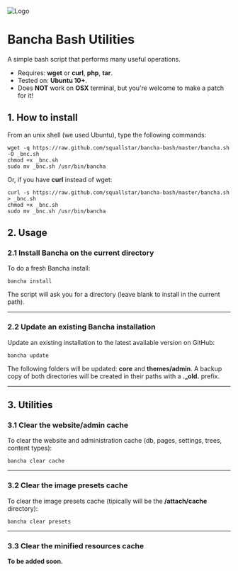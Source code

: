 ![Logo](http://getbancha.com/attach/logos/logo-bn.png)

# Bancha Bash Utilities

A simple bash script that performs many useful operations.

- Requires: **wget** or **curl**, **php**, **tar**.
- Tested on: **Ubuntu 10+**.
- Does **NOT** work on **OSX** terminal, but you're welcome to make a patch for it!

## 1. How to install

From an unix shell (we used Ubuntu), type the following commands:

    wget -q https://raw.github.com/squallstar/bancha-bash/master/bancha.sh -O _bnc.sh
    chmod +x _bnc.sh
    sudo mv _bnc.sh /usr/bin/bancha

Or, if you have **curl** instead of wget:

    curl -s https://raw.github.com/squallstar/bancha-bash/master/bancha.sh > _bnc.sh
    chmod +x _bnc.sh
    sudo mv _bnc.sh /usr/bin/bancha


## 2. Usage

### 2.1 Install Bancha on the current directory
To do a fresh Bancha install:

    bancha install


The script will ask you for a directory (leave blank to install in the current path).

---

### 2.2 Update an existing Bancha installation

Update an existing installation to the latest available version on GitHub:

    bancha update


The following folders will be updated: **core** and **themes/admin**.
A backup copy of both directories will be created in their paths with a **._old.** prefix.

---

## 3. Utilities

### 3.1 Clear the website/admin cache

To clear the website and administration cache (db, pages, settings, trees, content types):

    bancha clear cache

---

### 3.2 Clear the image presets cache

To clear the image presets cache (tipically will be the **/attach/cache** directory):

    bancha clear presets

---

### 3.3 Clear the minified resources cache

**To be added soon.**
